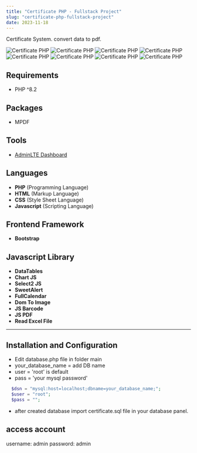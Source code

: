 ```yaml
---
title: "Certificate PHP - Fullstack Project"
slug: "certificate-php-fullstack-project"
date: 2023-11-18
---
```

Certificate System. convert data to pdf.

![Certificate PHP](/blog/img/portfolio/certificate-php/login.png "Certificate PHP")
![Certificate PHP](/blog/img/portfolio/certificate-php/users.png "Certificate PHP")
![Certificate PHP](/blog/img/portfolio/certificate-php/create_user.png "Certificate PHP")
![Certificate PHP](/blog/img/portfolio/certificate-php/certificates.png "Certificate PHP")
![Certificate PHP](/blog/img/portfolio/certificate-php/create_certificate.png "Certificate PHP")
![Certificate PHP](/blog/img/portfolio/certificate-php/show_certificate.png "Certificate PHP")
![Certificate PHP](/blog/img/portfolio/certificate-php/print_certificate.png "Certificate PHP")
![Certificate PHP](/blog/img/portfolio/certificate-php/success_print.png "Certificate PHP")

## Requirements
- PHP ^8.2

## Packages
- MPDF

## Tools
- [AdminLTE Dashboard](https://adminlte.io/)

## Languages
- **PHP** (Programming Language)
- **HTML** (Markup Language)
- **CSS** (Style Sheet Language)
- **Javascript** (Scripting Language)

## Frontend Framework
- **Bootstrap**

## Javascript Library
- **DataTables**
- **Chart JS**
- **Select2 JS**
- **SweetAlert**
- **FullCalendar**
- **Dom To Image**
- **JS Barcode**
- **JS PDF**
- **Read Excel File**

---

## Installation and Configuration
- Edit database.php file in folder main
- your_database_name = add DB name
- user = 'root' is default
- pass = 'your mysql password'
```php
  $dsn = "mysql:host=localhost;dbname=your_database_name;";
  $user = "root";
  $pass = "";
```

- after created database import certificate.sql file in your database panel.

## access account
username: admin
password: admin